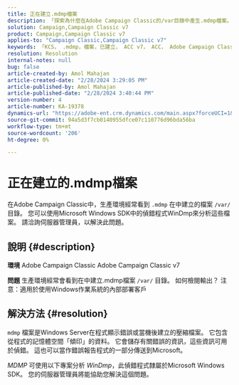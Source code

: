 ```yaml
---
title: 正在建立.mdmp檔案
description: 「探索為什麼在Adobe Campaign Classic的/var目錄中產生.mdmp檔案。 請將此連絡至伺服器管理員。」
solution: Campaign,Campaign Classic v7
product: Campaign,Campaign Classic v7
applies-to: "Campaign Classic,Campaign Classic v7"
keywords: 「KCS， .mdmp，檔案，已建立， ACC v7， ACC， Adobe Campaign Classic， Adobe Campaign Classic v7，常見問題集」
resolution: Resolution
internal-notes: null
bug: false
article-created-by: Amol Mahajan
article-created-date: "2/28/2024 3:29:05 PM"
article-published-by: Amol Mahajan
article-published-date: "2/28/2024 3:40:44 PM"
version-number: 4
article-number: KA-19378
dynamics-url: "https://adobe-ent.crm.dynamics.com/main.aspx?forceUCI=1&pagetype=entityrecord&etn=knowledgearticle&id=f0401c14-4ed6-ee11-9078-00224804dfb5"
source-git-commit: 94a5d3f7cb0140955dfce07c110776d96bda56ba
workflow-type: tm+mt
source-wordcount: '206'
ht-degree: 0%

---
```


# 正在建立的.mdmp檔案


在Adobe Campaign Classic中，生產環境經常看到 `.mdmp` 在中建立的檔案 `/var/` 目錄。 您可以使用Microsoft Windows SDK中的偵錯程式WinDmp來分析這些檔案。 請洽詢伺服器管理員，以解決此問題。

## 說明 {#description}


<b>環境</b>
Adobe Campaign Classic Adobe Campaign Classic v7

<b>問題</b>
生產環境經常會看到在中建立.mdmp檔案 `/var/` 目錄。 如何檢閱輸出？
注意：適用於使用Windows作業系統的內部部署客戶


## 解決方法 {#resolution}


`mdmp` 檔案是Windows Server在程式顯示錯誤或當機後建立的壓縮檔案。 它包含從程式的記憶體空間「傾印」的資料。
它會儲存有關錯誤的資訊，這些資訊可用於偵錯。 這也可以當作錯誤報告程式的一部分傳送到Microsoft。



*MDMP* 可使用以下專案分析 *WinDmp*，此偵錯程式隸屬於Microsoft Windows SDK。 您的伺服器管理員將能協助您解決這個問題。
